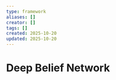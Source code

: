 ```yaml
---
type: framework
aliases: []
creator: []
tags: []
created: 2025-10-20
updated: 2025-10-20
---
```


# Deep Belief Network


